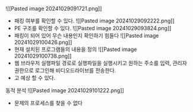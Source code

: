 ![[Pasted image 20241029091721.png]]
- 패킹 여부를 확인할 수 있다.
![[Pasted image 20241029092222.png]]
- PE 구조를 확인할 수 있다.
![[Pasted image 20241029093824.png]]
- 패킹이 되어 있어 무슨 내용인지 확인하기 힘들다
![[Pasted image 20241029100426.png]]
- 현재 설치된 프로그램들의 내용을 정의
![[Pasted image 20241029100738.png]]
- 웹 브라우저 실행파일 경로로 실행파일을 실행시키고 원하는 주소를 입력, 관리자 권한으로 로그인해 비디오드라이브를 전송한다.
- 고 예상 할 수 있다.

동적 분석
![[Pasted image 20241029101222.png]]
- 문제의 프로세스를 찾을 수 없다
